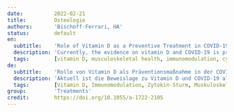 ```yaml
---
date:          2022-02-21
title:         Osteologie
authors:       'Bischoff-Ferrari, HA'
status:        default
en:
  subtitle:    'Role of Vitamin D as a Preventive Treatment in COVID-19 Pandemia'
  description: 'Currently, the evidence on vitamin D and COVID-19 is promising, but due to the lack of data from a large randomized intervention trial, the evidence is not comprehensive. Several smaller intervention studies in COVID-19 patients show inconsistent results with a signal that single high bolus doses of vitamin D have a neutral effect, whereas lower doses of calcifediol at multi-day intervals may reduce the risk of ICU treatment and mortality. At the same time, based on large observational studies, the literature shows a strong signal that people with vitamin D deficiency have a higher susceptibility with respect to COVID-19 infection and also an increased risk of complications and mortality. However, these epidemiologic studies do not provide a causal claim, especially because among other reasons vitamin D deficiency is more common in people with obesity and chronic diseases such as diabetes and cardiovascular disease, and these factors also coin the risk profile for more severe courses of COVID-19 infection. At the mechanistic level, vitamin D is an established factor in immunomodulation, with evidence that vitamin D administration in the setting of COVID-19 infection reduces the potent inflammatory response "cytokine storm." Albeit not COVID-specific, but supporting an effect of vitamin D on acute inflammation, a meta-analysis of 46 randomized clinical trials published in 2021 found that daily administration of vitamin D, compared with placebo, reduced the risk of any acute respiratory infection by 20 percent. Taking this evidence into the current crisis of a global pandemic situation, a prudent risk-benefit analysis supports that an immediate public health recommendation to take vitamin D daily as a preventive treatment in the context of the COVID pandemic is reasonable. This is analogous to current recommendations for vitamin D supplementation because, in addition, in high-risk populations, COVID infection introduces an important risk factor for developing sarcopenia and osteoporosis. Economically and in terms of risk, daily vitamin D supplementation is also justified by the cost-effective broad availability and its high safety profile. '
  tags:        [vitamin D, musculoskeletal health, immunomodulation, cytokine storm]
de:
  subtitle:    'Rolle von Vitamin D als Präventionsmaßnahme in der COVID-19 Pandemie'
  description: 'Aktuell ist die Beweislage zu Vitamin D und COVID-19 als vielversprechend, jedoch aufgrund fehlender Daten einer grossen randomisierter Interventionsstudie, als nicht umfänglich belegt zu werten. Mehrere kleinere Interventionsstudien bei COVID-19 Patientinnen und Patienten zeigen gemischte Resultate mit einem Signal, dass die einmalige hohe Bolusgabe von Vitamin D eine neutrale Wirkung hat und hingegen kleinere Dosierungen von Calcifediol in mehrtägigen Intervallen das Risiko einer Intensivmedizin-Behandlung und Mortalität vermindern könnten. Gleichzeitig zeigt die Literatur anhand grosser Beobachtungsstudien ein starkes Signal, dass Menschen mit einem Vitamin D Mangel eine höhere Anfälligkeit bezüglich einer COVID-19 Infektion und auch ein erhöhtes Risiko für schwere Verläufe und Mortalität haben. Diese epidemiologischen Studien bieten jedoch keinen Kausalitätsanspruch. Insbesondere auch weil ein Vitamin D-Mangel häufiger bei Menschen mit Übergewicht und chronischen Erkrankungen wie Diabetes und Herz-Kreislauferkrankungen vorkommt, und diese Faktoren das Risikoprofil für schwerere Verläufe der COVID-19 Infektion abbilden. Auf der mechanistischen Ebene ist Vitamin D ein etablierter Faktor der Immunmodulation, mit Hinweisen, dass eine gute Vitamin D-Versorgung im Rahmen der COVID-19 Infektion die starke Inflammationsreaktion «Zytokin-Sturm» vermindert. Nicht COVID-spezifisch, aber eine Wirkung von Vitamin D auf akute Entzündungen unterstützend, fand eine 2021 publizierte Meta-Analyse von 46 randomisierten klinischen Studien, dass die tägliche Gabe von Vitamin D verglichen zu Placebo, das Risiko jeglicher akuter Atemwegsinfekte um 20 Prozent vermindert. Nimmt man diese Beweislage in der aktuellen Krisensituation einer globalen Pandemie-Situation auf, unterstützt eine umsichtige Risiko-Benefit Analyse, dass eine unmittelbare Volksgesundheitliche Empfehlung zur täglichen Einnahme von Vitamin D als präventive Maßnahme im Rahmen der COVID-Pandemie sinnvoll ist. Dies ist analog zu den heutigen Empfehlungen zur Vitamin D-Supplementation zu sehen, da zudem in den Hochrisiko-Populationen durch die Infektion ein Zusatzrisiko eingeführt wird für die Entwicklung von Sarkopenie und Osteoporose. Ökonomisch und vom Risiko her ist die Maßnahme zudem begründet mit der kostengünstigen breiten Verfügbarkeit und dem hohen Sicherheitsprofil einer täglichen Gabe von Vitamin D.' 
  tags:        [Vitamin D, Immunomodulation, Zytokin-Sturm, Muskuloskelettale Gesundheit]
group:         'Treatments'
credit:        https://doi.org/10.1055/a-1722-2105
---
```


